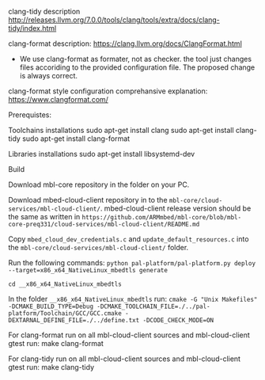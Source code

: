 clang-tidy description
http://releases.llvm.org/7.0.0/tools/clang/tools/extra/docs/clang-tidy/index.html

clang-format description:
https://clang.llvm.org/docs/ClangFormat.html

- We use clang-format as formater, not as checker. the tool just changes files accoriding to the provided configuration file. The proposed change is always correct.  

clang-format style configuration comprehansive explanation:
https://www.clangformat.com/


Prerequistes:

Toolchains installations
sudo apt-get install clang
sudo apt-get install clang-tidy
sudo apt-get install clang-format

Libraries installations
sudo apt-get install libsystemd-dev

Build

Download mbl-core repository in the folder <mbl-core> on your PC. 

Download mbed-cloud-client repository in to the `mbl-core/cloud-services/mbl-cloud-client/`. 
mbed-cloud-client release version should be the same as written in `https://github.com/ARMmbed/mbl-core/blob/mbl-core-preq331/cloud-services/mbl-cloud-client/README.md`

Copy `mbed_cloud_dev_credentials.c` and `update_default_resources.c` into the `mbl-core/cloud-services/mbl-cloud-client/` folder.

Run the following commands: 
`python pal-platform/pal-platform.py deploy --target=x86_x64_NativeLinux_mbedtls generate`

`cd __x86_x64_NativeLinux_mbedtls`

In the folder `__x86_x64_NativeLinux_mbedtls` run: 
`cmake -G "Unix Makefiles" -DCMAKE_BUILD_TYPE=Debug -DCMAKE_TOOLCHAIN_FILE=./../pal-platform/Toolchain/GCC/GCC.cmake -DEXTARNAL_DEFINE_FILE=./../define.txt -DCODE_CHECK_MODE=ON`

For clang-format run on all mbl-cloud-client sources and mbl-cloud-client gtest run:
make clang-format

For clang-tidy run on all mbl-cloud-client sources and mbl-cloud-client gtest run:
make clang-tidy


